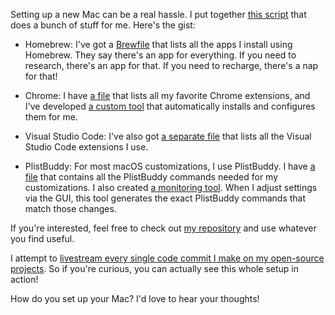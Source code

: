 Setting up a new Mac can be a real hassle. I put together [this script](https://github.com/8ta4/chezmoi/blob/60ab9d48c328362f72d6cd79bac0b1fa35a23eaa/install.sh) that does a bunch of stuff for me. Here's the gist:

- Homebrew: I've got a [Brewfile](https://github.com/8ta4/chezmoi/blob/60ab9d48c328362f72d6cd79bac0b1fa35a23eaa/Brewfile) that lists all the apps I install using Homebrew. They say there's an app for everything. If you need to research, there's an app for that. If you need to recharge, there's a nap for that!

- Chrome: I have [a file](https://github.com/8ta4/chezmoi/blob/60ab9d48c328362f72d6cd79bac0b1fa35a23eaa/extension.sh) that lists all my favorite Chrome extensions, and I've developed [a custom tool](https://github.com/8ta4/extension) that automatically installs and configures them for me.

- Visual Studio Code: I've also got [a separate file](https://github.com/8ta4/chezmoi/blob/60ab9d48c328362f72d6cd79bac0b1fa35a23eaa/code.sh) that lists all the Visual Studio Code extensions I use.

- PlistBuddy: For most macOS customizations, I use PlistBuddy. I have [a file](https://github.com/8ta4/chezmoi/blob/60ab9d48c328362f72d6cd79bac0b1fa35a23eaa/preferences.sh) that contains all the PlistBuddy commands needed for my customizations. I also created [a monitoring tool](https://github.com/8ta4/plist). When I adjust settings via the GUI, this tool generates the exact PlistBuddy commands that match those changes.

If you're interested, feel free to check out [my repository](https://github.com/8ta4/chezmoi) and use whatever you find useful.

I attempt to [livestream every single code commit I make on my open-source projects](https://www.youtube.com/@8ta4/streams). So if you're curious, you can actually see this whole setup in action!

How do you set up your Mac? I'd love to hear your thoughts!
